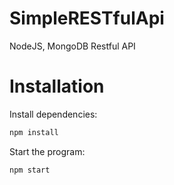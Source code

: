 # SimpleRESTfulApi
NodeJS, MongoDB Restful API

# Installation
Install dependencies:

```bash
npm install
```
Start the program:
```bash
npm start
```
